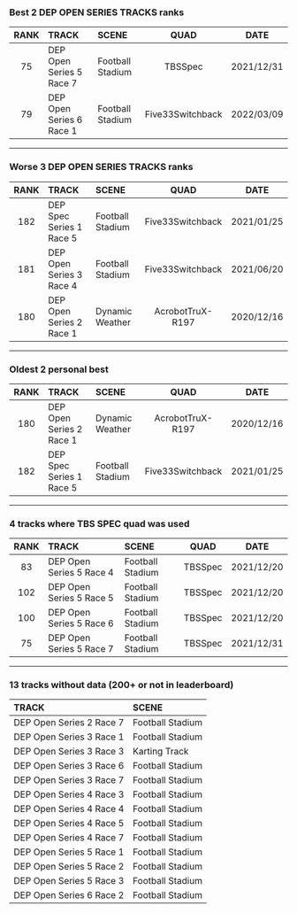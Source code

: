 ### Best 2 DEP OPEN SERIES TRACKS ranks
|RANK|TRACK|SCENE|QUAD|DATE|
|:---:|:---|:---|:---:|:---:|
|75|DEP Open Series 5 Race 7|Football Stadium|TBSSpec|2021/12/31|
|79|DEP Open Series 6 Race 1|Football Stadium|Five33Switchback|2022/03/09|
---
### Worse 3 DEP OPEN SERIES TRACKS ranks
|RANK|TRACK|SCENE|QUAD|DATE|
|:---:|:---|:---|:---:|:---:|
|182|DEP Spec Series 1 Race 5|Football Stadium|Five33Switchback|2021/01/25|
|181|DEP Open Series 3 Race 4|Football Stadium|Five33Switchback|2021/06/20|
|180|DEP Open Series 2 Race 1|Dynamic Weather|AcrobotTruX-R197|2020/12/16|
---
### Oldest 2 personal best
|RANK|TRACK|SCENE|QUAD|DATE|
|:---:|:---|:---|:---:|:---:|
|180|DEP Open Series 2 Race 1|Dynamic Weather|AcrobotTruX-R197|2020/12/16|
|182|DEP Spec Series 1 Race 5|Football Stadium|Five33Switchback|2021/01/25|
---
### 4 tracks where TBS SPEC quad was used
|RANK|TRACK|SCENE|QUAD|DATE|
|:---:|:---|:---|:---:|:---:|
|83|DEP Open Series 5 Race 4|Football Stadium|TBSSpec|2021/12/20|
|102|DEP Open Series 5 Race 5|Football Stadium|TBSSpec|2021/12/20|
|100|DEP Open Series 5 Race 6|Football Stadium|TBSSpec|2021/12/20|
|75|DEP Open Series 5 Race 7|Football Stadium|TBSSpec|2021/12/31|
---
### 13 tracks without data (200+ or not in leaderboard)
|TRACK|SCENE|
|:---|:---|
|DEP Open Series 2 Race 7|Football Stadium|
|DEP Open Series 3 Race 1|Football Stadium|
|DEP Open Series 3 Race 3|Karting Track|
|DEP Open Series 3 Race 6|Football Stadium|
|DEP Open Series 3 Race 7|Football Stadium|
|DEP Open Series 4 Race 3|Football Stadium|
|DEP Open Series 4 Race 4|Football Stadium|
|DEP Open Series 4 Race 5|Football Stadium|
|DEP Open Series 4 Race 7|Football Stadium|
|DEP Open Series 5 Race 1|Football Stadium|
|DEP Open Series 5 Race 2|Football Stadium|
|DEP Open Series 5 Race 3|Football Stadium|
|DEP Open Series 6 Race 2|Football Stadium|
